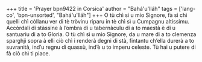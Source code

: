 +++
title = 'Prayer bpn9422 in Corsica'
author = "Bahá'u'lláh"
tags = ['lang-co', 'bpn-unsorted', "Bahá'u'lláh"]
+++
O tù chì sì u mio Signore, fà sì chì quelli chì còllanu ver di tè tròvinu riparu in tè chì sì u Cumpagnu altìssimu. Accòrdali di stàssine à l’ombra di u tabernàculu di a to maestà è di u santuariu di a to Gloria. O tù chì sì u mio Signore, da u mare di a to clemenza sparghji sopra à elli ciò chì i renderà degni di stà, fintantu ch’ella durerà a to suvranità, ind’u regnu di quassù, ind’è u to imperu celeste. Tù hai u putere di fà ciò chì ti piace.
